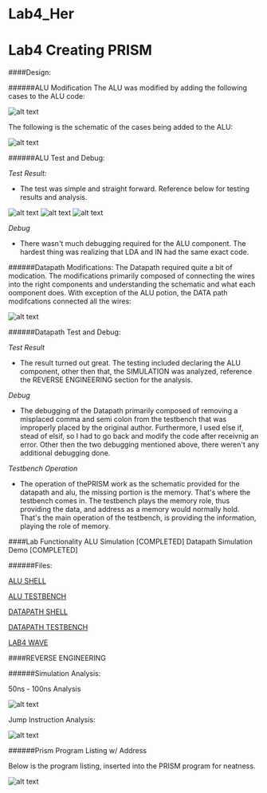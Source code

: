 Lab4_Her
========

Lab4 Creating PRISM
=======
####Design:


######ALU Modification
The ALU was modified by adding the following cases to the ALU code:

![alt text](https://github.com/vipersfly23/Lab4_Her/blob/master/ALU_case.GIF?raw=true "ALU MODIFICATIONS")

The following is the schematic of the cases being added to the ALU: 

![alt text](https://github.com/vipersfly23/Lab4_Her/blob/master/ALU_Schematic.GIF?raw=true "ALU SCHEMATIC")

######ALU Test and Debug:

*Test Result:*
  * The test was simple and straight forward. Reference below for testing results and analysis.
  
  ![alt text](https://github.com/vipersfly23/Lab4_Her/blob/master/ALU_analysis_1.GIF?raw=true "1 of 3 Analysis")
  ![alt text](https://github.com/vipersfly23/Lab4_Her/blob/master/ALU_analysis_2.GIF?raw=true "2 of 3 Analysis")
  ![alt text](https://github.com/vipersfly23/Lab4_Her/blob/master/ALU_analysis_3.GIF?raw=true "3 of 3 Analysis")

*Debug*
  * There wasn't much debugging required for the ALU component. The hardest thing was realizing that LDA and IN
had the same exact code.


######Datapath Modifications:
 The Datapath required quite a bit of modication. The modifications primarily composed of connecting the wires into the right components and understanding the schematic and what each oomponent does. With exception of the ALU potion, the DATA path modifcations connected all the wires:
 
 ![alt text](https://github.com/vipersfly23/Lab4_Her/blob/master/Datapath_schematic.GIF?raw=true "DATAPATH MODIFICATIONS")
 
 
######Datapath Test and Debug:

*Test Result*
 *  The result turned out great. The testing included declaring the ALU component, other then that, the SIMULATION was analyzed, reference the REVERSE ENGINEERING section for the analysis.
 
*Debug*
  * The debugging of the Datapath primarily composed of removing a misplaced comma and semi colon from the testbench that was improperly placed by the original author. Furthermore, I used else if, stead of elsif, so I had to go back and modify the code after receivnig an error. Other then the two debugging mentioned above, there weren't any additional debugging done.
 
*Testbench Operation*
 * The operation of thePRISM work as the schematic provided for the datapath and alu, the missing portion is the memory. That's where the testbench comes in. The testbench plays the memory role, thus providing the data, and address as a memory would normally hold. That's the main operation of the testbench, is providing the information, playing the role of memory.

####Lab Functionality
ALU Simulation [COMPLETED]
Datapath Simulation Demo [COMPLETED]

######Files:

[ALU SHELL](https://github.com/vipersfly23/Lab4_Her/blob/master/ALU_shell.vhd)

[ALU TESTBENCH](https://github.com/vipersfly23/Lab4_Her/blob/master/ALU_testbench.vhd)

[DATAPATH SHELL](https://github.com/vipersfly23/Lab4_Her/blob/master/Datapath_shell.vhd)

[DATAPATH TESTBENCH](https://github.com/vipersfly23/Lab4_Her/blob/master/Datapath_testbench.vhd)

[LAB4 WAVE](https://github.com/vipersfly23/Lab4_Her/blob/master/Lab4_waveform.wcfg)

####REVERSE ENGINEERING

######Simulation Analysis:

50ns - 100ns Analysis

![alt text](https://github.com/vipersfly23/Lab4_Her/blob/master/Datapath_analysis.GIF?raw=true "50ns - 100ns Analysis")

Jump Instruction Analysis:

![alt text](https://github.com/vipersfly23/Lab4_Her/blob/master/Datapath_Jump.GIF?raw=true "Jump Instruction Analysis")

######Prism Program Listing w/ Address

Below is the program listing, inserted into the PRISM program for neatness.

![alt text](https://github.com/vipersfly23/Lab4_Her/blob/master/Datapath_address.GIF?raw=true "Program A")





  
